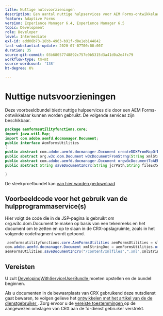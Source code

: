 ```yaml
---
title: Nuttige nutsvoorzieningen
description: Een aantal nuttige hulpservices voor AEM Forms-ontwikkelaars
feature: Adaptive Forms
version: Experience Manager 6.4, Experience Manager 6.5
topic: Development
role: Developer
level: Intermediate
exl-id: add06b73-18bb-4963-b91f-d8e1eb144842
last-substantial-update: 2020-07-07T00:00:00Z
duration: 35
source-git-commit: 03b68057748892c757e0b5315d3a41d0a2e4fc79
workflow-type: tm+mt
source-wordcount: '138'
ht-degree: 0%

---
```


# Nuttige nutsvoorzieningen

Deze voorbeeldbundel biedt nuttige hulpservices die door een AEM Forms-ontwikkelaar kunnen worden gebruikt. De volgende services zijn beschikbaar.


```java
package aemformsutilityfunctions.core;
import java.util.Map;
import com.adobe.aemfd.docmanager.Document;
public interface AemFormsUtilities
{
public abstract com.adobe.aemfd.docmanager.Document createDDXFromMapOfDocuments(Map<String, com.adobe.aemfd.docmanager.Document> paramMap);
public abstract org.w3c.dom.Document w3cDocumentFromStrng(String xmlString);
public abstract com.adobe.aemfd.docmanager.Document orgw3cDocumentToAEMFDDocument(org.w3c.dom.Document xmlDocument);
public abstract String saveDocumentInCrx(String jcrPath,String fileExtension, Document documentToSave);

}
```

De steekproefbundel kan [ van hier worden gedownload ](assets/aemformsutilityfunctions.aemformsutilityfunctions.core-1.0-SNAPSHOT.jar)

## Voorbeeldcode voor het gebruik van de hulpprogrammaservice(s)

Hier volgt de code die in de JSP-pagina is gebruikt om org.w3c.dom.Document te maken op basis van een tekenreeks en het document om te zetten en op te slaan in de CRX-opslagruimte, zoals in het volgende codefragment wordt getoond.

```java
 aemformsutilityfunctions.core.AemFormsUtilities aemFormsUtilities = sling.getService(aemformsutilityfunctions.core.AemFormsUtilities.class);
com.adobe.aemfd.docmanager.Document xmlStringDoc = aemFormsUtilities.orgw3cDocumentToAEMFDDocument(aemFormsUtilities.w3cDocumentFromStrng("<data><fname>Girish</fname></data>"));
aemFormsUtilities.saveDocumentInCrx("/content/xmlfiles",".xml",xmlStringDoc);
```

## Vereisten


U zult [ DevelopingWithServiceUserBundle ](https://experienceleague.adobe.com/docs/experience-manager-learn/assets/DevelopingWithServiceUser.jar?lang=nl-NL) moeten opstellen en de bundel beginnen.


Als u documenten in de bewaarplaats van CRX gebruikend deze nutsdienst gaat bewaren, te volgen gelieve het [ ontwikkelen met het artikel van de de dienstgebruiker ](https://experienceleague.adobe.com/docs/experience-manager-learn/forms/adaptive-forms/service-user-tutorial-develop.html?lang=nl-NL#adaptive-forms). Zorg ervoor u de [ vereiste toestemmingen ](http://localhost:4502/useradmin) op de aangewezen omslagen van CRX aan de fd-dienst gebruiker verstrekt.
